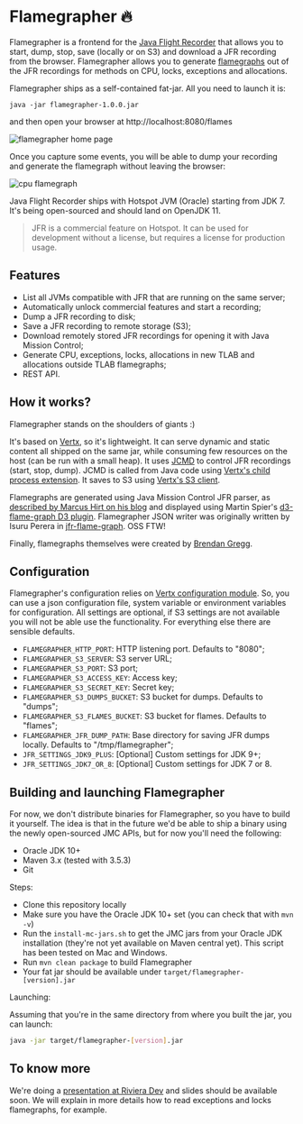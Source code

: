 # Flamegrapher 🔥

Flamegrapher is a frontend for the [Java Flight Recorder](http://openjdk.java.net/jeps/328) that allows you to start, dump, stop, save (locally or on S3) and download a JFR recording from the browser. Flamegrapher allows you to generate [flamegraphs](http://www.brendangregg.com/flamegraphs.html) out of the JFR recordings for methods on CPU, locks, exceptions and allocations.

Flamegrapher ships as a self-contained fat-jar. All you need to launch it is:

```
java -jar flamegrapher-1.0.0.jar
```

and then open your browser at http://localhost:8080/flames

![flamegrapher home page](https://user-images.githubusercontent.com/84847/40064225-61e8735a-585f-11e8-87da-625da1886450.png)

Once you capture some events, you will be able to dump your recording and generate the flamegraph without leaving the browser:

![cpu flamegraph](https://user-images.githubusercontent.com/84847/40064708-642dce66-5860-11e8-977a-0542678a8b04.png)

Java Flight Recorder ships with Hotspot JVM (Oracle) starting from JDK 7. It's being open-sourced and should land on OpenJDK 11.

> JFR is a commercial feature on Hotspot. It can be used for development without a license, but requires a license for production usage.

## Features

* List all JVMs compatible with JFR that are running on the same server;
* Automatically unlock commercial features and start a recording;
* Dump a JFR recording to disk;
* Save a JFR recording to remote storage (S3);
* Download remotely stored JFR recordings for opening it with Java Mission Control;
* Generate CPU, exceptions, locks, allocations in new TLAB and allocations outside TLAB flamegraphs;
* REST API.

## How it works?

Flamegrapher stands on the shoulders of giants :)

It's based on [Vertx](http://vertx.io/), so it's lightweight. It can serve dynamic and static content all shipped on the same jar, while consuming few resources on the host (can be run with a small heap). It uses [JCMD](https://dzone.com/articles/jcmd-one-jdk-command-line-tool-to-rule-them-all) to control JFR recordings (start, stop, dump). JCMD is called from Java code using [Vertx's child process extension](https://github.com/vietj/childprocess-vertx-ext). It saves to S3 using [Vertx's S3 client](https://github.com/hubrick/vertx-s3-client).

Flamegraphs are generated using Java Mission Control JFR parser, as [described by Marcus Hirt on his blog](http://hirt.se/blog/?p=920) and displayed using Martin Spier's [d3-flame-graph D3 plugin](https://github.com/spiermar/d3-flame-graph). Flamegrapher JSON writer was originally written by Isuru Perera in [jfr-flame-graph](https://github.com/chrishantha/jfr-flame-graph). OSS FTW!

Finally, flamegraphs themselves were created by [Brendan Gregg](http://www.brendangregg.com/flamegraphs.html).

## Configuration

Flamegrapher's configuration relies on [Vertx configuration module](https://vertx.io/docs/vertx-config/java/). So, you can use a json configuration file, system variable or environment variables for configuration. All settings are optional, if S3 settings are not available you will not be able use the functionality. For everything else there are sensible defaults.

* `FLAMEGRAPHER_HTTP_PORT`: HTTP listening port. Defaults to "8080";
* `FLAMEGRAPHER_S3_SERVER`: S3 server URL;
* `FLAMEGRAPHER_S3_PORT`: S3 port;
* `FLAMEGRAPHER_S3_ACCESS_KEY`: Access key;
* `FLAMEGRAPHER_S3_SECRET_KEY`: Secret key;
* `FLAMEGRAPHER_S3_DUMPS_BUCKET`: S3 bucket for dumps. Defaults to "dumps";
* `FLAMEGRAPHER_S3_FLAMES_BUCKET`: S3 bucket for flames. Defaults to "flames";
* `FLAMEGRAPHER_JFR_DUMP_PATH`: Base directory for saving JFR dumps locally. Defaults to "/tmp/flamegrapher";
* `JFR_SETTINGS_JDK9_PLUS`: [Optional] Custom settings for JDK 9+;
* `JFR_SETTINGS_JDK7_OR_8`: [Optional] Custom settings for JDK 7 or 8.

## Building and launching Flamegrapher

For now, we don't distribute binaries for Flamegrapher, so you have to build it yourself. The idea is that in the future we'd be able to ship a binary using the newly open-sourced JMC APIs, but for now you'll need the following:

* Oracle JDK 10+
* Maven 3.x (tested with 3.5.3)
* Git

Steps:

* Clone this repository locally
* Make sure you have the Oracle JDK 10+ set (you can check that with `mvn -v`)
* Run the `install-mc-jars.sh` to get the JMC jars from your Oracle JDK installation (they're not yet available on Maven central yet). This script has been tested on Mac and Windows.
* Run `mvn clean package` to build Flamegrapher
* Your fat jar should be available under `target/flamegrapher-[version].jar`

Launching:

Assuming that you're in the same directory from where you built the jar, you can launch:

```bash
java -jar target/flamegrapher-[version].jar
```

## To know more

We're doing a [presentation at Riviera Dev](http://rivieradev.fr/session/312) and slides should be available soon. We will explain
in more details how to read exceptions and locks flamegraphs, for example.